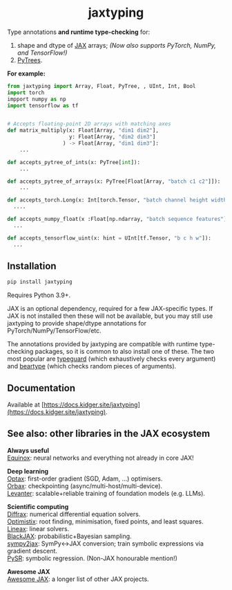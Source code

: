 <h1 align="center">jaxtyping</h1>

Type annotations **and runtime type-checking** for:

1. shape and dtype of [JAX](https://github.com/google/jax) arrays; *(Now also supports PyTorch, NumPy, and TensorFlow!)*
2. [PyTrees](https://jax.readthedocs.io/en/latest/pytrees.html).


**For example:**
```python
from jaxtyping import Array, Float, PyTree, , UInt, Int, Bool
import torch
impport numpy as np
import tensorflow as tf


# Accepts floating-point 2D arrays with matching axes
def matrix_multiply(x: Float[Array, "dim1 dim2"],
                    y: Float[Array, "dim2 dim3"]
                  ) -> Float[Array, "dim1 dim3"]:
    ...

def accepts_pytree_of_ints(x: PyTree[int]):
    ...

def accepts_pytree_of_arrays(x: PyTree[Float[Array, "batch c1 c2"]]):
    ...

def accepts_torch.Long(x: Int[torch.Tensor, "batch channel height width"]):
  ....

def accepts_numpy_float(x :Float[np.ndarray, "batch sequence features"]):
  ...

def accepts_tensorflow_uint(x: hint = UInt[tf.Tensor, "b c h w"]):
  ...
```

## Installation

```bash
pip install jaxtyping
```

Requires Python 3.9+.

JAX is an optional dependency, required for a few JAX-specific types. If JAX is not installed then these will not be available, but you may still use jaxtyping to provide shape/dtype annotations for PyTorch/NumPy/TensorFlow/etc.

The annotations provided by jaxtyping are compatible with runtime type-checking packages, so it is common to also install one of these. The two most popular are [typeguard](https://github.com/agronholm/typeguard) (which exhaustively checks every argument) and [beartype](https://github.com/beartype/beartype) (which checks random pieces of arguments).

## Documentation

Available at [https://docs.kidger.site/jaxtyping](https://docs.kidger.site/jaxtyping).

## See also: other libraries in the JAX ecosystem

**Always useful**  
[Equinox](https://github.com/patrick-kidger/equinox): neural networks and everything not already in core JAX!  

**Deep learning**  
[Optax](https://github.com/deepmind/optax): first-order gradient (SGD, Adam, ...) optimisers.  
[Orbax](https://github.com/google/orbax): checkpointing (async/multi-host/multi-device).  
[Levanter](https://github.com/stanford-crfm/levanter): scalable+reliable training of foundation models (e.g. LLMs).  

**Scientific computing**  
[Diffrax](https://github.com/patrick-kidger/diffrax): numerical differential equation solvers.  
[Optimistix](https://github.com/patrick-kidger/optimistix): root finding, minimisation, fixed points, and least squares.  
[Lineax](https://github.com/patrick-kidger/lineax): linear solvers.  
[BlackJAX](https://github.com/blackjax-devs/blackjax): probabilistic+Bayesian sampling.  
[sympy2jax](https://github.com/patrick-kidger/sympy2jax): SymPy<->JAX conversion; train symbolic expressions via gradient descent.  
[PySR](https://github.com/milesCranmer/PySR): symbolic regression. (Non-JAX honourable mention!)  

**Awesome JAX**  
[Awesome JAX](https://github.com/n2cholas/awesome-jax): a longer list of other JAX projects.  
